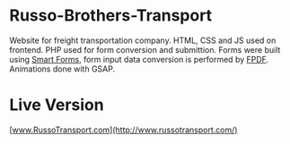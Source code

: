 # Russo-Brothers-Transport
Website for freight transportation company. HTML, CSS and JS used on frontend. PHP used for form conversion and submittion.
Forms were built using [Smart Forms](https://codecanyon.net/item/smart-forms/7254656), form input data conversion is performed by [FPDF](http://www.fpdf.org/). Animations done with GSAP.

# Live Version
[www.RussoTransport.com](http://www.russotransport.com/)
